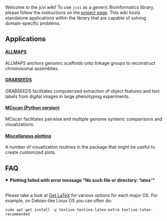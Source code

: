 Welcome to the jcvi wiki! To use `jcvi` as a generic Bioinformatics library, please follow the instructions on the [project page](https://github.com/tanghaibao/jcvi/). This wiki hosts standalone applications within the library that are capable of solving domain-specific problems.

## Applications

#### [ALLMAPS](wiki/ALLMAPS)
ALLMAPS anchors genomic scaffolds onto linkage groups to reconstruct chromosomal assemblies.

#### [GRABSEEDS](wiki/GRABSEEDS)
GRABSEEDS facilitates computerized extraction of object features and text labels from digital images in large phenotyping experiments.

#### [MCscan (Python version)](wiki/MCscan-(Python-version))
MCscan facilitates pairwise and multiple genome syntenic comparisons and visualizations.

#### [Miscellaneus plotting](wiki/Miscellaneous-plotting)
A number of visualization routines in the package that might be useful to create customized plots.

## FAQ
<details open>

<br/>

<summary><b>Plotting failed with error message "No such file or directory: 'latex'"</b></summary>

Please take a look at [Get LaTeX](https://www.latex-project.org/get/) for various options for each major OS. For example, on Debian-like Linux OS you can often do:

```console
sudo apt-get install -y texlive texlive-latex-extra texlive-latex-recommended
```
</details>